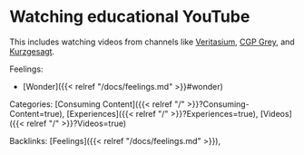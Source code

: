 # Watching educational YouTube

This includes watching videos from channels like [Veritasium](https://www.youtube.com/user/1veritasium), [CGP Grey](https://www.youtube.com/user/CGPGrey), and [Kurzgesagt](https://www.youtube.com/user/Kurzgesagt).

Feelings: 

  - [Wonder]({{< relref "/docs/feelings.md" >}}#wonder)

Categories: [Consuming Content]({{< relref "/" >}}?Consuming-Content=true),
[Experiences]({{< relref "/" >}}?Experiences=true),
[Videos]({{< relref "/" >}}?Videos=true)

Backlinks: [Feelings]({{< relref "/docs/feelings.md" >}}), 
